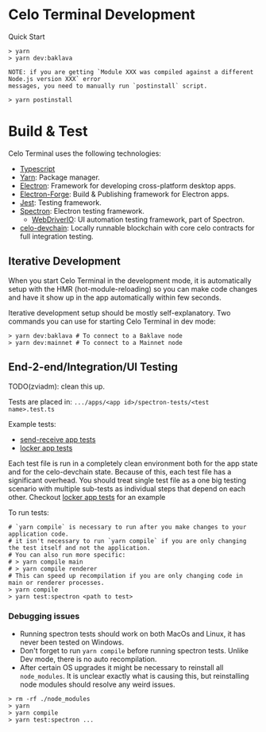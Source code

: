 # Celo Terminal Development

Quick Start
```
> yarn
> yarn dev:baklava
```

```
NOTE: if you are getting `Module XXX was compiled against a different Node.js version XXX` error
messages, you need to manually run `postinstall` script.

> yarn postinstall
```

# Build & Test

Celo Terminal uses the following technologies:

* [Typescript](https://www.typescriptlang.org/docs/)
* [Yarn](https://classic.yarnpkg.com/en/docs/): Package manager.
* [Electron](https://www.electronjs.org/docs): Framework for developing cross-platform desktop apps.
* [Electron-Forge](https://www.electronforge.io/): Build & Publishing framework for Electron apps.
* [Jest](https://jestjs.io/): Testing framework.
* [Spectron](https://www.electronjs.org/spectron): Electron testing framework.
  * [WebDriverIO](https://webdriver.io/): UI automation testing framework, part of Spectron.
* [celo-devchain](https://github.com/terminal-fi/celo-devchain): Locally runnable blockchain with core celo contracts for full integration testing.

## Iterative Development

When you start Celo Terminal in the development mode, it is automatically setup with the HMR (hot-module-reloading) so you
can make code changes and have it show up in the app automatically within few seconds.

Iterative development setup should be mostly self-explanatory. Two commands you can use for starting Celo Terminal in dev mode:
```
> yarn dev:baklava # To connect to a Baklave node
> yarn dev:mainnet # To connect to a Mainnet node
```

## End-2-end/Integration/UI Testing

TODO(zviadm): clean this up.

Tests are placed in: `.../apps/<app id>/spectron-tests/<test name>.test.ts`

Example tests:
* [send-receive app tests](../src/renderer/apps/send-receive/spectron-tests/send-receive.test.ts)
* [locker app tests](../src/renderer/apps/locker/spectron-tests/locker.test.ts)

Each test file is run in a completely clean environment both for the app state and for the celo-devchain state. Because of this, each test
file has a significant overhead. You should treat single test file as a one big testing scenario with multiple sub-tests as individual
steps that depend on each other. Checkout [locker app tests](../src/renderer/apps/locker/spectron-tests/locker.test.ts) for an example

To run tests:
```
# `yarn compile` is necessary to run after you make changes to your application code.
# it isn't necessary to run `yarn compile` if you are only changing the test itself and not the application.
# You can also run more specific:
# > yarn compile main
# > yarn compile renderer
# This can speed up recompilation if you are only changing code in main or renderer processes.
> yarn compile
> yarn test:spectron <path to test>
```

### Debugging issues

* Running spectron tests should work on both MacOs and Linux, it has never been tested on Windows.
* Don't forget to run `yarn compile` before running spectron tests. Unlike Dev mode, there is no auto recompilation.
* After certain OS upgrades it might be necessary to reinstall all `node_modules`. It is unclear exactly what is causing this, but reinstalling node modules should resolve any weird issues.
```
> rm -rf ./node_modules
> yarn
> yarn compile
> yarn test:spectron ...
```



